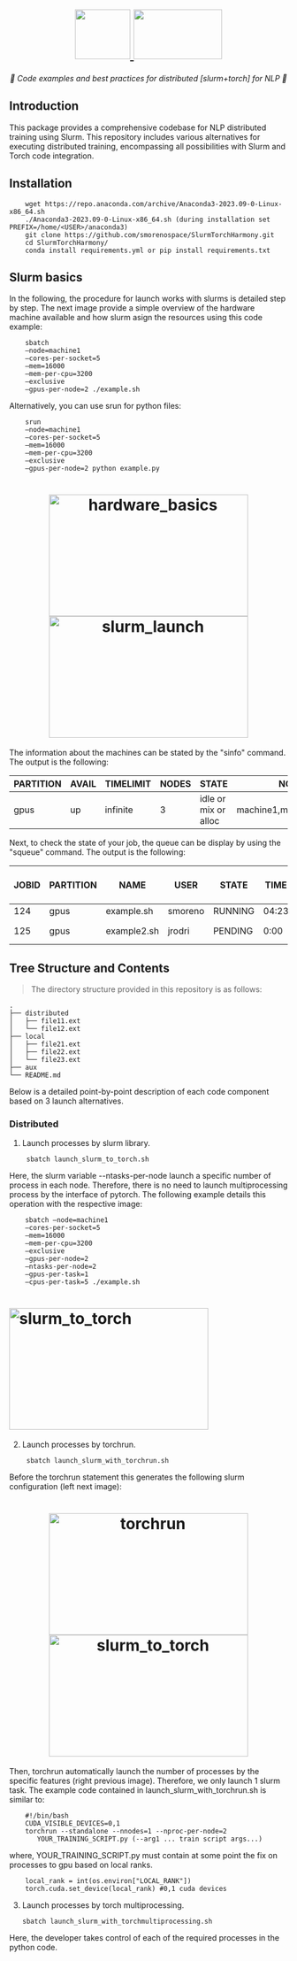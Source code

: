 <h1 align="center">
    <a href="https://slurm.schedmd.com/quickstart.html">
    <img src="https://upload.wikimedia.org/wikipedia/commons/3/3a/Slurm_logo.svg" width="100" height="90">
    </a>
    <a href="https://pytorch.org/tutorials/beginner/dist_overview.html">
    <img src="https://heidloff.net/assets/img/2023/09/python-pytorch.png" width="160" height="90">
    </a>
</h1>



<p align="center">
  <i align="center">🚀 Code examples and best practices for distributed [slurm+torch] for NLP 🚀</i>
</p>

## Introduction

This package provides a comprehensive codebase for NLP distributed training using Slurm. This repository includes various alternatives for executing distributed training, encompassing all possibilities with Slurm and Torch code integration.

## Installation
        wget https://repo.anaconda.com/archive/Anaconda3-2023.09-0-Linux-x86_64.sh
        ./Anaconda3-2023.09-0-Linux-x86_64.sh (during installation set PREFIX=/home/<USER>/anaconda3)
        git clone https://github.com/smorenospace/SlurmTorchHarmony.git
        cd SlurmTorchHarmony/
        conda install requirements.yml or pip install requirements.txt

## Slurm basics

In the following, the procedure for launch works with slurms is detailed step by step. The next image provide a simple overview of the hardware machine available and how slurm asign the resources using this code example:

        sbatch 
        –node=machine1
        –cores-per-socket=5
        –mem=16000
        –mem-per-cpu=3200
        –exclusive
        –gpus-per-node=2 ./example.sh

Alternatively, you can use srun for python files:

        srun 
        –node=machine1
        –cores-per-socket=5
        –mem=16000
        –mem-per-cpu=3200
        –exclusive
        –gpus-per-node=2 python example.py

<h1 align="center">
    <img src="https://github.com/smorenospace/SlurmTorchHarmony/assets/169695104/a0ed319e-9c25-42bc-b1ac-f2eaaea186c7" alt="hardware_basics" width="360" height="220">
    <img src="https://github.com/smorenospace/SlurmTorchHarmony/assets/169695104/9308c7e0-35fc-4ffe-b353-fce4a5dc566f" alt="slurm_launch" width="360" height="220">
</h1>

The information about the machines can be stated by the "sinfo" command. The output is the following:

| PARTITION | AVAIL | TIMELIMIT | NODES | STATE | NODELIST
| --- | --- | --- | --- | --- | --- |
| gpus | up | infinite | 3 | idle or mix or alloc | machine1,machine2,machine2

Next, to check the state of your job, the queue can be display by using the "squeue" command. The output is the following:

| JOBID | PARTITION | NAME | USER | STATE | TIME | NODES | NODELIST (REASON in case not running) |
| --- | --- | --- | --- | --- | --- | --- | --- |
| 124 | gpus | example.sh | smoreno | RUNNING | 04:23 | 2 | machine1,machine2 |
| 125 | gpus | example2.sh | jrodri | PENDING | 0:00 | 2 | RESOURCES (waiting resources) |

## Tree Structure and Contents

> The directory structure provided in this repository is as follows:

    .
    ├── distributed
    │   ├── file11.ext
    │   └── file12.ext
    ├── local
    │   ├── file21.ext
    │   ├── file22.ext
    │   └── file23.ext
    ├── aux
    └── README.md

Below is a detailed point-by-point description of each code component based on 3 launch alternatives.

### Distributed

1. Launch processes by slurm library.

        sbatch launch_slurm_to_torch.sh

Here, the slurm variable --ntasks-per-node launch a specific number of process in each node. Therefore, there is no need to launch multiprocessing process by the interface of pytorch. The following example details this operation with the respective image:

        sbatch –node=machine1
        –cores-per-socket=5
        –mem=16000
        –mem-per-cpu=3200
        –exclusive
        –gpus-per-node=2
        –ntasks-per-node=2
        –gpus-per-task=1
        –cpus-per-task=5 ./example.sh

<h1 align="left">
    <img src="https://github.com/smorenospace/SlurmTorchHarmony/assets/169695104/d176fedb-fcc9-4454-afdf-48462f0461c1" alt="slurm_to_torch" width="360" height="220">
</h1>

2. Launch processes by torchrun.

        sbatch launch_slurm_with_torchrun.sh

Before the torchrun statement this generates the following slurm configuration (left next image):

<h1 align="center">
        <img src="https://github.com/smorenospace/SlurmTorchHarmony/assets/169695104/a08a8b8c-571b-4b91-b8a5-5071a0bf6258" alt="torchrun" width="360" height="220">
        <img src="https://github.com/smorenospace/SlurmTorchHarmony/assets/169695104/d176fedb-fcc9-4454-afdf-48462f0461c1" alt="slurm_to_torch" width="360" height="220">
</h1>

Then, torchrun automatically launch the number of processes by the specific features (right previous image). Therefore, we only launch 1 slurm task. The example code contained in launch_slurm_with_torchrun.sh is similar to:

        #!/bin/bash
        CUDA_VISIBLE_DEVICES=0,1
        torchrun --standalone --nnodes=1 --nproc-per-node=2
           YOUR_TRAINING_SCRIPT.py (--arg1 ... train script args...)

where, YOUR_TRAINING_SCRIPT.py must contain at some point the fix on processes to gpu based on local ranks.

        local_rank = int(os.environ["LOCAL_RANK"])
        torch.cuda.set_device(local_rank) #0,1 cuda devices



3. Launch processes by torch multiprocessing.

       sbatch launch_slurm_with_torchmultiprocessing.sh

Here, the developer takes control of each of the required processes in the python code.
